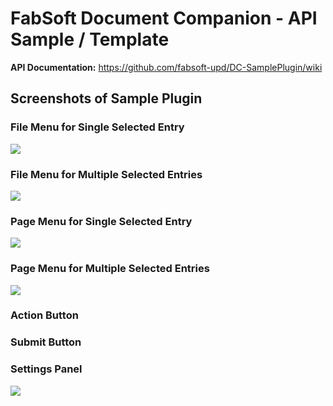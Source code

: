 # FabSoft Document Companion - API Sample / Template

**API Documentation:** https://github.com/fabsoft-upd/DC-SamplePlugin/wiki

## Screenshots of Sample Plugin

### File Menu for Single Selected Entry

<img src="https://github.com/fabsoft-upd/DC-SamplePlugin/wiki/images/SingleFileMenuEntry" />

### File Menu for Multiple Selected Entries

<img src="https://github.com/fabsoft-upd/DC-SamplePlugin/wiki/images/MultiFileMenuEntry" />

### Page Menu for Single Selected Entry

<img src="https://github.com/fabsoft-upd/DC-SamplePlugin/wiki/images/SinglePageMenuEntry" />

### Page Menu for Multiple Selected Entries

<img src="https://github.com/fabsoft-upd/DC-SamplePlugin/wiki/images/MultiPageMenuEntry" />

### Action Button

### Submit Button

### Settings Panel

<img src="https://github.com/fabsoft-upd/DC-SamplePlugin/wiki/images/SettingsPanel.png" />
